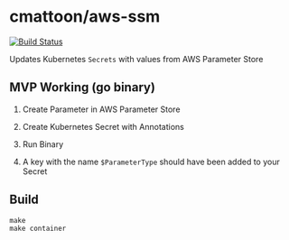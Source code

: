 cmattoon/aws-ssm
================

[![Build Status](https://travis-ci.org/cmattoon/aws-ssm.svg?branch=master)](https://travis-ci.org/cmattoon/aws-ssm)

Updates Kubernetes `Secrets` with values from AWS Parameter Store


MVP Working (go binary)
-----------------------
1. Create Parameter in AWS Parameter Store

2. Create Kubernetes Secret with Annotations

3. Run Binary 

4. A key with the name `$ParameterType` should have been added to your Secret



Build
-----

    make
    make container

